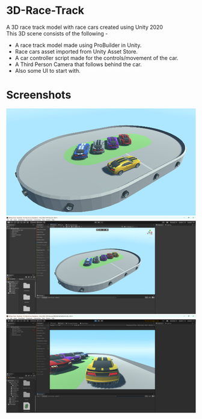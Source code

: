 # 3D-Race-Track
A 3D race track model with race cars created using Unity 2020<br>
This 3D scene consists of the following -
* A race track model made using ProBuilder in Unity.
* Race cars asset imported from Unity Asset Store.
* A car controller script made for the controls/movement of the car.
* A Third Person Camera that follows behind the car.
* Also some UI to start with.

# Screenshots
![Alt text](/Screenshot/1.png?raw=true "Completed 3D Race Track model")
![Alt text](/Screenshot/2.png?raw=true "Basic track model")
![Alt text](/Screenshot/3.png?raw=true "Car movement on track")
